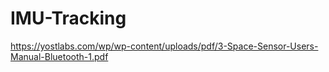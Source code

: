 # IMU-Tracking

https://yostlabs.com/wp/wp-content/uploads/pdf/3-Space-Sensor-Users-Manual-Bluetooth-1.pdf